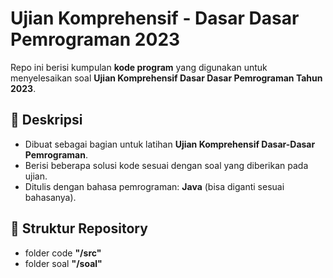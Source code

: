 # Ujian Komprehensif - Dasar Dasar Pemrograman 2023

Repo ini berisi kumpulan **kode program** yang digunakan untuk menyelesaikan soal **Ujian Komprehensif Dasar Dasar Pemrograman Tahun 2023**.

## 📌 Deskripsi

- Dibuat sebagai bagian untuk latihan **Ujian Komprehensif Dasar-Dasar Pemrograman**.
- Berisi beberapa solusi kode sesuai dengan soal yang diberikan pada ujian.
- Ditulis dengan bahasa pemrograman: **Java** (bisa diganti sesuai bahasanya).

## 📂 Struktur Repository

- folder code **"/src"**
- folder soal **"/soal"**
